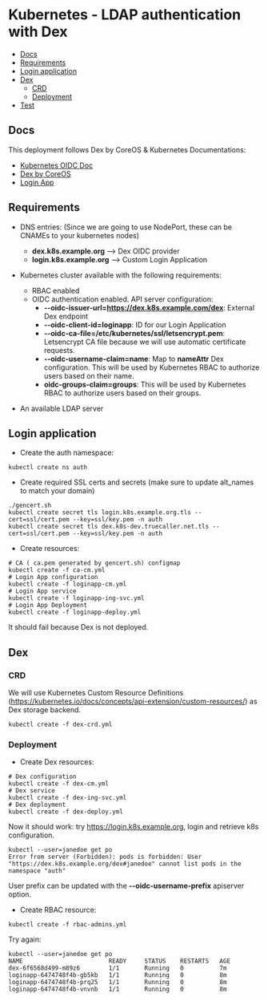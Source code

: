# Kubernetes - LDAP authentication with Dex

* [Docs](#docs)
* [Requirements](#requirements)
* [Login application](#login-application)
* [Dex](#dex)
  * [CRD](#crd)
  * [Deployment](#deployment)
* [Test](#test)

## Docs

This deployment follows Dex by CoreOS & Kubernetes Documentations:

* [Kubernetes OIDC Doc](https://kubernetes.io/docs/admin/authentication/#option-1---oidc-authenticator)
* [Dex by CoreOS](https://github.com/coreos/dex)
* [Login App](https://github.com/Flav35/loginapp)

## Requirements

* DNS entries: (Since we are going to use NodePort, these can be CNAMEs to your kubernetes nodes)
  * **dex.k8s.example.org** --> Dex OIDC provider
  * **login.k8s.example.org** --> Custom Login Application

* Kubernetes cluster available with the following requirements:
  * RBAC enabled
  * OIDC authentication enabled. API server configuration:
    * **--oidc-issuer-url=https://dex.k8s.example.com/dex**: External Dex endpoint
    * **--oidc-client-id=loginapp**: ID for our Login Application
    * **--oidc-ca-file=/etc/kubernetes/ssl/letsencrypt.pem**: Letsencrypt CA file because we will use automatic certificate requests.
    * **--oidc-username-claim=name**: Map to **nameAttr** Dex configuration. This will be used by Kubernetes RBAC to authorize users based on their name.
    * **oidc-groups-claim=groups**: This will be used by Kubernetes RBAC to authorize users based on their groups.

* An available LDAP server

## Login application

* Create the auth namespace:

```shell
kubectl create ns auth
```

* Create required SSL certs and secrets (make sure to update alt_names to match your domain)

```shell
./gencert.sh
kubectl create secret tls login.k8s.example.org.tls --cert=ssl/cert.pem --key=ssl/key.pem -n auth
kubectl create secret tls dex.k8s-dev.truecaller.net.tls --cert=ssl/cert.pem --key=ssl/key.pem -n auth
```

* Create resources:

```shell
# CA ( ca.pem generated by gencert.sh) configmap
kubectl create -f ca-cm.yml
# Login App configuration
kubectl create -f loginapp-cm.yml
# Login App service
kubectl create -f loginapp-ing-svc.yml
# Login App Deployment
kubectl create -f loginapp-deploy.yml
```

It should fail because Dex is not deployed.

## Dex

### CRD

We will use Kubernetes Custom Resource Definitions (https://kubernetes.io/docs/concepts/api-extension/custom-resources/) as Dex storage backend.

```shell
kubectl create -f dex-crd.yml
```

### Deployment

* Create Dex resources:

```shell
# Dex configuration
kubectl create -f dex-cm.yml
# Dex service
kubectl create -f dex-ing-svc.yml
# Dex deployment
kubectl create -f dex-deploy.yml
```

Now it should work: try https://login.k8s.example.org, login and retrieve k8s configuration.

```shell
kubectl --user=janedoe get po
Error from server (Forbidden): pods is forbidden: User "https://dex.k8s.example.org/dex#janedoe" cannot list pods in the namespace "auth"
```

User prefix can be updated with the **--oidc-username-prefix** apiserver option.

* Create RBAC resource:

```shell
kubectl create -f rbac-admins.yml
```

Try again:

```shell
kubectl --user=janedoe get po
NAME                        READY     STATUS    RESTARTS   AGE
dex-6f6568d499-m89z6        1/1       Running   0          7m
loginapp-6474748f4b-gb5kb   1/1       Running   0          8m
loginapp-6474748f4b-prq25   1/1       Running   0          8m
loginapp-6474748f4b-vnvnb   1/1       Running   0          8m
```
